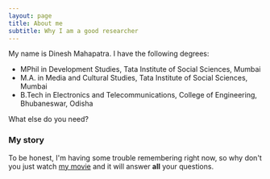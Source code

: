 ```yaml
---
layout: page
title: About me
subtitle: Why I am a good researcher
---
```


My name is Dinesh Mahapatra. I have the following degrees:

- MPhil in Development Studies, Tata Institute of Social Sciences, Mumbai
- M.A. in Media and Cultural Studies, Tata Institute of Social Sciences, Mumbai
- B.Tech in Electronics and Telecommunications, College of Engineering, Bhubaneswar, Odisha

What else do you need?

### My story

To be honest, I'm having some trouble remembering right now, so why don't you just watch [my movie](https://www.youtube.com/watch?v=Qabk0_AtEr4) and it will answer **all** your questions.
